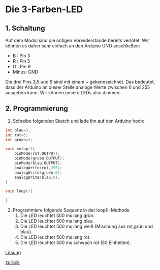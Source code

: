  <link rel="stylesheet" href="https://hi2272.github.io/StyleMD.css">


# Die 3-Farben-LED
## 1. Schaltung
Auf dem Modul sind die nötigen Vorwiderstände bereits verlötet. Wir können es daher sehr einfach an den Arduino UNO anschließen:
- B : Pin 3
- R : Pin 5
- G : Pin 9
- Minus: GND

Die drei Pins 3,5 und 9 sind mit einem ~ gekennzeichnet. Das bedeutet, dass der Arduino an dieser Stelle analoge Werte zwischen 0 und 255 ausgeben kann. Wir können unsere LEDs also dimmen.

## 2. Programmierung
1. Schreibe folgenden Sketch und lade ihn auf den Arduino hoch:
```C++
int blau=3;
int rot=5;
int gruen=9;

void setup(){
    pinMode(rot,OUTPUT);
    pinMode(gruen,OUTPUT);
    pinMode(blau,OUTPUT);
    analogWrite(rot,255);
    analogWrite(gruen,0);
    analogWrite(blau,0);
}

void loop(){

}
```
2. Programmiere folgende Sequenz in der loop()-Methode 
   1. Die LED leuchtet 500 ms lang grün.
   2. Die LED leuchtet 500 ms lang blau.
   3. Die LED leuchtet 500 ms lang weiß (Mischung aus rot,grün und blau).
   4. Die LED leuchtet 500 ms lang rot.
   5. Die LED leuchtet 500 ms schwach rot (50 Einheiten).
 
[Lösung](Loesung.html)
       
[zurück](../index.html)
